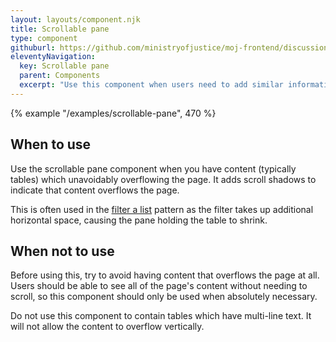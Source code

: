 ```yaml
---
layout: layouts/component.njk
title: Scrollable pane
type: component
githuburl: https://github.com/ministryofjustice/moj-frontend/discussions/711
eleventyNavigation:
  key: Scrollable pane
  parent: Components
  excerpt: "Use this component when users need to add similar information a couple of times, such as several names for a single application."
---
```


{% example "/examples/scrollable-pane", 470 %}

## When to use

Use the scrollable pane component when you have content (typically tables) which unavoidably overflowing the page. It adds scroll shadows to indicate that content overflows the page.

This is often used in the [filter a list](../../patterns/filter-a-list/) pattern as the filter takes up additional horizontal space, causing the pane holding the table to shrink.

## When not to use

Before using this, try to avoid having content that overflows the page at all. Users should be able to see all of the page's content without needing to scroll, so this component should only be used when absolutely necessary.

Do not use this component to contain tables which have multi-line text. It will not allow the content to overflow vertically.
